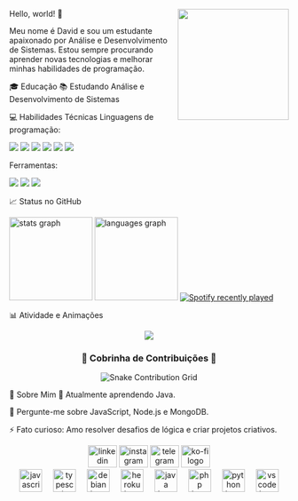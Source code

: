 Hello, world! 👋
<img align="right" src="https://media.giphy.com/media/v1.Y2lkPTc5MGI3NjExMGpzOXJuenhieGVzMjE0NTA3cjlxOGo0d3RyZ3ZkMzBhcG00Z2YzOSZlcD12MV9naWZzX3NlYXJjaCZjdD1n/KGd6ns7MR1gPCRT52z/giphy.gif" width="200"/>

Meu nome é David e sou um estudante apaixonado por Análise e Desenvolvimento de Sistemas. Estou sempre procurando aprender novas tecnologias e melhorar minhas habilidades de programação.

🎓 Educação
📚 Estudando Análise e Desenvolvimento de Sistemas

💻 Habilidades Técnicas
Linguagens de programação:
<div align="left">
<img src="https://img.shields.io/badge/HTML-e06b12?style=for-the-badge&logo=html5&logoColor=white" />
<img src="https://img.shields.io/badge/CSS-1283e0?&style=for-the-badge&logo=css3&logoColor=white" />
<img src="https://img.shields.io/badge/JavaScript-F7DF1E?style=for-the-badge&logo=javascript&logoColor=414141" />
<img src="https://img.shields.io/badge/Node.js-43853D?style=for-the-badge&logo=node.js&logoColor=white"/>
<img src="https://img.shields.io/badge/TypeScript-007ACC?style=for-the-badge&logo=typescript&logoColor=white"/>
<img src="https://img.shields.io/badge/python-3670A0?style=for-the-badge&logo=python&logoColor=ffdd54"/>
</div>

Ferramentas:
<div align="left">
<img src="https://img.shields.io/badge/GitHub-100000?style=for-the-badge&logo=github&logoColor=white" />
<img src="https://img.shields.io/badge/Jenkins-D24939?style=for-the-badge&logo=Jenkins&logoColor=white" />
<img src="https://img.shields.io/badge/Visual%20Studio%20Code-007ACC?logo=visualstudiocode&logoColor=fff&style=plastic" />
</div>

📈 Status no GitHub
<div align="left">
<img src="https://github-readme-stats.vercel.app/api?username=roge-rdv&hide_title=false&hide_rank=false&show_icons=true&include_all_commits=true&count_private=true&disable_animations=false&theme=dracula&locale=en&hide_border=false" height="150" alt="stats graph"  />
<img src="https://github-readme-stats.vercel.app/api/top-langs?username=roge-rdv&locale=en&hide_title=false&layout=compact&card_width=320&langs_count=5&theme=dracula&hide_border=false" height="150" alt="languages graph"  />
<a href="https://open.spotify.com/user/Roge_rdv">
<img src="https://spotify-recently-played-readme.vercel.app/api?user=31xixcz4vmvixa6gfmewqlmz6azq" alt="Spotify recently played"  />
</a>
</div>

📊 Atividade e Animações
<p align="center">
<img src="https://profile-counter.glitch.me/roge-rdv/count.svg" />
</p>

<div align="center">
<h3>🐍 Cobrinha de Contribuições 🐍</h3>
<img src="https://www.google.com/search?q=https://raw.githubusercontent.com/roge-rdv/roge-rdv/output/snake.svg" alt="Snake Contribution Grid"/>
</div>

🎨 Sobre Mim
🌱 Atualmente aprendendo Java.

💬 Pergunte-me sobre JavaScript, Node.js e MongoDB.

⚡ Fato curioso: Amo resolver desafios de lógica e criar projetos criativos.

<div align="center">
<a href="https://www.google.com/search?q=https://www.linkedin.com/in/seu-linkedin-aqui/"><img src="https://raw.githubusercontent.com/maurodesouza/profile-readme-generator/master/src/assets/icons/social/linkedin/default.svg" width="52" height="40" alt="linkedin logo"  /></a>
<a href="https://instagram.com/roge_rdv"><img src="https://raw.githubusercontent.com/maurodesouza/profile-readme-generator/master/src/assets/icons/social/instagram/default.svg" width="52" height="40" alt="instagram logo"  /></a>
<a href="https://t.me/roge_rdv"><img src="https://raw.githubusercontent.com/maurodesouza/profile-readme-generator/master/src/assets/icons/social/telegram/default.svg" width="52" height="40" alt="telegram logo"  /></a>
<a href="https://ko-fi.com/rogerdv"><img src="https://raw.githubusercontent.com/maurodesouza/profile-readme-generator/master/src/assets/icons/social/ko-fi/default.svg" width="52" height="40" alt="ko-fi logo" /></a>

<div align="center">
<img src="https://cdn.jsdelivr.net/gh/devicons/devicon/icons/javascript/javascript-original.svg" height="41" alt="javascript logo"  />
<img width="12" />
<img src="https://cdn.jsdelivr.net/gh/devicons/devicon/icons/typescript/typescript-original.svg" height="41" alt="typescript logo"  />
<img width="12" />
<img src="https://cdn.jsdelivr.net/gh/devicons/devicon/icons/debian/debian-original.svg" height="41" alt="debian logo"  />
<img width="12" />
<img src="https://cdn.jsdelivr.net/gh/devicons/devicon/icons/heroku/heroku-original.svg" height="41" alt="heroku logo"  />
<img width="12" />
<img src="https://cdn.jsdelivr.net/gh/devicons/devicon/icons/java/java-original.svg" height="41" alt="java logo"  />
<img width="12" />
<img src="https://cdn.jsdelivr.net/gh/devicons/devicon/icons/php/php-original.svg" height="41" alt="php logo"  />
<img width="12" />
<img src="https://cdn.jsdelivr.net/gh/devicons/devicon/icons/python/python-original.svg" height="41" alt="python logo"  />
<img width="12" />
<img src="https://cdn.jsdelivr.net/gh/devicons/devicon/icons/vscode/vscode-original.svg" height="41" alt="vscode logo"  />
</div>
